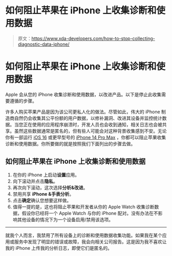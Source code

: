 # 如何阻止苹果在 iPhone 上收集诊断和使用数据

> 原文：<https://www.xda-developers.com/how-to-stop-collecting-diagnostic-data-iphone/>

# 如何阻止苹果在 iPhone 上收集诊断和使用数据

Apple 会从您的 iPhone 收集诊断和使用数据，以改进产品。以下是停止此收集需要遵循的步骤。

许多人购买苹果产品是因为该公司更私人化的做法。尽管如此，伟大的 iPhone 制造商自然仍会收集其公平份额的用户数据，以修补漏洞、改进其设备并监控统计数据。当您正在使用的应用程序崩溃时，开发人员也会收到通知，相关日志也会被共享。虽然这些数据通常是匿名的，但有些人可能会对这种背景收集感到不安。无论你有一部运行 [iOS 16](http://xda-developers.com/ios-16) 或更早型号的 [iPhone 14 Pro Max](http://xda-developers.com/apple-iphone-14-pro-max-review) ，你都可以阻止苹果收集诊断和使用数据。你所要做的就是按照我们下面列出的步骤去做。

## 如何阻止苹果在 iPhone 上收集诊断和使用数据

1.  在你的 iPhone 上启动**设置**应用。
2.  向下滚动并点击**隐私**。
3.  再次向下滚动，这次选择**分析&改进**。
4.  禁用共享 **iPhone &手表分析**。
5.  点击**确定**确认您想要这样做。
6.  值得一提的是，这也将阻止苹果和开发者从你的 Apple Watch 收集诊断数据，假设你已经将一个 Apple Watch 与你的 iPhone 配对。没有办法在不影响其他设备的情况下为一个设备启用/禁用该选项。

* * *

就我个人而言，我禁用了所有设备上的诊断和使用数据收集功能。如果我在某个应用或服务中发现了明显的错误或故障，我会向相关公司报告。这是因为我不喜欢让我的 iPhone 上传我的分析日志，即使它们是匿名的。
